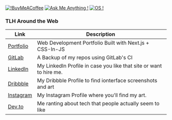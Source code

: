 [![!BuyMeACoffee](https://www.buymeacoffee.com/assets/img/custom_images/orange_img.png)](https://www.buymeacoffee.com/thomashighbaugh)
[![Ask Me Anything !](https://img.shields.io/badge/Ask%20me-anything-1abc9c.svg)](https://github.com/Thomashighbaugh/ama/blob/master/README.md)
[![OS !](https://img.shields.io/badge/OS-Linux-00caff)](https://github.com/Thomashighbaugh/dotfiles)

### TLH Around the Web
| Link | Description |
|------|-------------|
| [Portfolio](https://thomasleonhighbaugh.me) | Web Development Portfolio Built with Next.js + CSS-In-JS |
| [GitLab](https://gitlab.com/Thomashighbaugh) | A Backup of my repos using GitLab's CI|
| [LinkedIn](https://linkedin.com/in/thomas-leon-highbaugh) | My LinkedIn Profile in case you like that site or want to hire me. |
| [Dribbble](https://dribbble.com/thighbaugh) | My Dribbble Profile to find ionterface screenshots and art |
| [Instagram](https://instagram.com/thomashighbaugh) | My Instagram Profile where you'll find my art. |
| [Dev.to](https://dev.to/thomashighbaugh) | Me ranting about tech that people actually seem to like |
<!--
**Thomashighbaugh/Thomashighbaugh** is a ✨ _special_ ✨ repository because its `README.md` (this file) appears on your GitHub profile.

Here are some ideas to get you started:

- 🔭 I’m currently working on ...
- 🌱 I’m currently learning ...
- 👯 I’m looking to collaborate on ...
- 🤔 I’m looking for help with ...
- 💬 Ask me about ...
- 📫 How to reach me: ...
- 😄 Pronouns: ...
- ⚡ Fun fact: ...
-->
